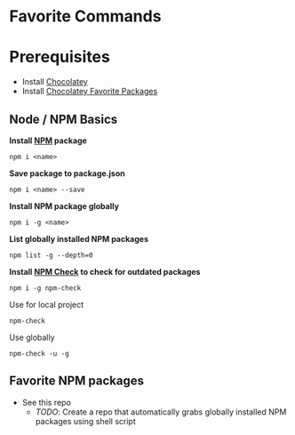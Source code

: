 # Favorite Commands



# Prerequisites

- Install [Chocolatey](https://chocolatey.org/install)
- Install [Chocolatey Favorite Packages](https://github.com/ladislavsulc/choco-list)



## Node / NPM Basics

**Install [NPM](https://docs.npmjs.com/cli/install) package**

```
npm i <name>
```

**Save package to package.json**

```
npm i <name> --save
```

**Install NPM package globally**

```
npm i -g <name>
```

**List globally installed NPM packages**

```
npm list -g --depth=0
```

**Install [NPM Check](https://www.npmjs.com/package/npm-check) to check for outdated packages**

```
npm i -g npm-check
```

Use for local project

```
npm-check
```

Use globally

```
npm-check -u -g
```



## Favorite NPM packages

- See this repo
  - *TODO*: Create a repo that automatically grabs globally installed NPM packages using shell script